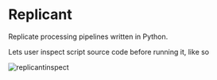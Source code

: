 # Replicant

Replicate processing pipelines written in Python.

Lets user inspect script source code before running it, like so

![replicantinspect](https://user-images.githubusercontent.com/86976278/147948174-61bdc46e-b612-483b-a707-25ef45c06da9.png)
